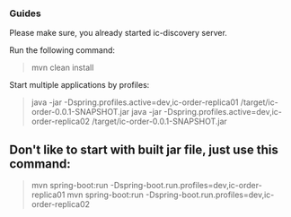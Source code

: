 ### Guides

Please make sure, you already started ic-discovery server.

Run the following command:

> mvn clean install

Start multiple applications by profiles:

> java -jar -Dspring.profiles.active=dev,ic-order-replica01 /target/ic-order-0.0.1-SNAPSHOT.jar
> java -jar -Dspring.profiles.active=dev,ic-order-replica02 /target/ic-order-0.0.1-SNAPSHOT.jar

## Don't like to start with built jar file, just use this command:

> mvn spring-boot:run -Dspring-boot.run.profiles=dev,ic-order-replica01
> mvn spring-boot:run -Dspring-boot.run.profiles=dev,ic-order-replica02
